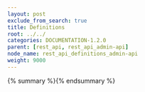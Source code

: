```yaml
---
layout: post
exclude_from_search: true
title: Definitions
root: ../../
categories: DOCUMENTATION-1.2.0
parent: [rest_api, rest_api_admin-api]
node_name: rest_api_definitions_admin-api
weight: 9000
---
```


{% summary %}{% endsummary %}

